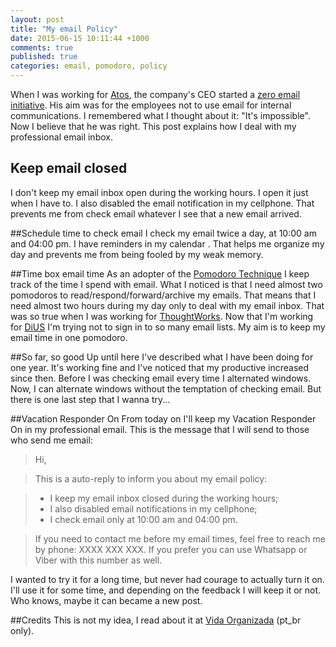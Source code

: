 ```yaml
---
layout: post
title: "My email Policy"
date: 2015-06-15 10:11:44 +1000
comments: true
published: true
categories: email, pomodoro, policy
---
```


When I was working for [Atos](http://www.atos.net), the company's CEO started a [zero email initiative](http://atos.net/en-us/home/we-are/zero-email.html). His aim was for the employees not to use email for internal communications. I remembered what I thought about it: "It's impossible".
Now I believe that he was right.
This post explains how I deal with my professional email inbox.

## Keep email closed
I don't keep my email inbox open during the working hours. I open it just when I have to. I also disabled the email notification in my cellphone. That prevents me from check email whatever I see that a new email arrived.

##Schedule time to check email
I check my email twice a day, at 10:00 am and 04:00 pm. I have reminders in my calendar . That helps me organize my day and prevents me from being fooled by my weak memory.

##Time box email time
As an adopter of the [Pomodoro Technique](http://pomodorotechnique.com/) I keep track of the time I spend with email. What I noticed is that I need almost two pomodoros  to read/respond/forward/archive my emails. That means that I need almost two hours during my day only to deal with my email inbox.  That was so true when I was working for [ThoughtWorks](http://www.thoughtworks.com/). Now that I'm working for [DiUS](http://dius.com.au/) I'm trying not to sign in to so many email lists. My aim is to keep my email time in one pomodoro.

##So far, so good
Up until here I've described what I have been doing for one year. It's working fine and I've noticed that my productive increased since then. Before I was checking email every time I alternated windows. Now, I can alternate windows without the temptation of checking email. But there is one last step that  I wanna try...

##Vacation Responder On
From today on I'll keep my Vacation Responder On in my professional email. This is the message that I will send to those who send me email:

>Hi,

>This is a auto-reply to inform you about my email policy:

> * I keep my email inbox closed during the working hours;  
> * I also disabled email notifications in my cellphone;
> * I check email only at 10:00 am and 04:00 pm.

> If you need to contact me before my email times, feel free to reach me by phone: XXXX XXX XXX. If you prefer you can use Whatsapp or Viber with this number as well.

I wanted to try it for a long time, but never had courage to actually turn it on. I'll use it for some time, and depending on the feedback I will keep it or not. Who knows, maybe it can became a new post.

##Credits
This is not my idea, I read about it at [Vida Organizada](http://vidaorganizada.com/comece/dicas/2-dicas-incriveis-de-produtividade-que-mudaram-minha-vida/) (pt_br only).
